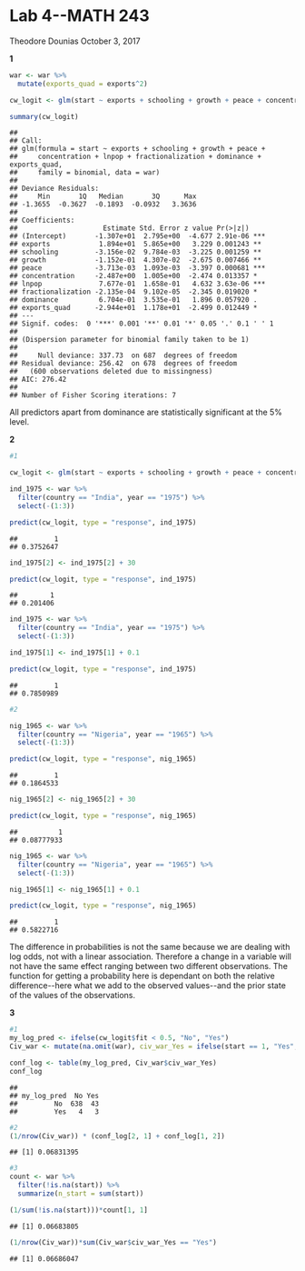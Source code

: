 Lab 4--MATH 243
================
Theodore Dounias
October 3, 2017

**1**

``` r
war <- war %>%
  mutate(exports_quad = exports^2)

cw_logit <- glm(start ~ exports + schooling + growth + peace + concentration + lnpop + fractionalization + dominance + exports_quad, family = binomial, data = war)

summary(cw_logit)
```

    ## 
    ## Call:
    ## glm(formula = start ~ exports + schooling + growth + peace + 
    ##     concentration + lnpop + fractionalization + dominance + exports_quad, 
    ##     family = binomial, data = war)
    ## 
    ## Deviance Residuals: 
    ##     Min       1Q   Median       3Q      Max  
    ## -1.3655  -0.3627  -0.1893  -0.0932   3.3636  
    ## 
    ## Coefficients:
    ##                     Estimate Std. Error z value Pr(>|z|)    
    ## (Intercept)       -1.307e+01  2.795e+00  -4.677 2.91e-06 ***
    ## exports            1.894e+01  5.865e+00   3.229 0.001243 ** 
    ## schooling         -3.156e-02  9.784e-03  -3.225 0.001259 ** 
    ## growth            -1.152e-01  4.307e-02  -2.675 0.007466 ** 
    ## peace             -3.713e-03  1.093e-03  -3.397 0.000681 ***
    ## concentration     -2.487e+00  1.005e+00  -2.474 0.013357 *  
    ## lnpop              7.677e-01  1.658e-01   4.632 3.63e-06 ***
    ## fractionalization -2.135e-04  9.102e-05  -2.345 0.019020 *  
    ## dominance          6.704e-01  3.535e-01   1.896 0.057920 .  
    ## exports_quad      -2.944e+01  1.178e+01  -2.499 0.012449 *  
    ## ---
    ## Signif. codes:  0 '***' 0.001 '**' 0.01 '*' 0.05 '.' 0.1 ' ' 1
    ## 
    ## (Dispersion parameter for binomial family taken to be 1)
    ## 
    ##     Null deviance: 337.73  on 687  degrees of freedom
    ## Residual deviance: 256.42  on 678  degrees of freedom
    ##   (600 observations deleted due to missingness)
    ## AIC: 276.42
    ## 
    ## Number of Fisher Scoring iterations: 7

All predictors apart from dominance are statistically significant at the 5% level.

**2**

``` r
#1

cw_logit <- glm(start ~ exports + schooling + growth + peace + concentration + lnpop + fractionalization + exports_quad, family = binomial, data = war)

ind_1975 <- war %>%
  filter(country == "India", year == "1975") %>%
  select(-(1:3))

predict(cw_logit, type = "response", ind_1975)
```

    ##         1 
    ## 0.3752647

``` r
ind_1975[2] <- ind_1975[2] + 30

predict(cw_logit, type = "response", ind_1975)
```

    ##        1 
    ## 0.201406

``` r
ind_1975 <- war %>%
  filter(country == "India", year == "1975") %>%
  select(-(1:3))

ind_1975[1] <- ind_1975[1] + 0.1

predict(cw_logit, type = "response", ind_1975)
```

    ##         1 
    ## 0.7850989

``` r
#2

nig_1965 <- war %>%
  filter(country == "Nigeria", year == "1965") %>%
  select(-(1:3))

predict(cw_logit, type = "response", nig_1965)
```

    ##         1 
    ## 0.1864533

``` r
nig_1965[2] <- nig_1965[2] + 30

predict(cw_logit, type = "response", nig_1965)
```

    ##          1 
    ## 0.08777933

``` r
nig_1965 <- war %>%
  filter(country == "Nigeria", year == "1965") %>%
  select(-(1:3))

nig_1965[1] <- nig_1965[1] + 0.1

predict(cw_logit, type = "response", nig_1965)
```

    ##         1 
    ## 0.5822716

The difference in probabilities is not the same because we are dealing with log odds, not with a linear association. Therefore a change in a variable will not have the same effect ranging between two different observations. The function for getting a probability here is dependant on both the relative difference--here what we add to the observed values--and the prior state of the values of the observations.

**3**

``` r
#1
my_log_pred <- ifelse(cw_logit$fit < 0.5, "No", "Yes")
Civ_war <- mutate(na.omit(war), civ_war_Yes = ifelse(start == 1, "Yes", "No"))

conf_log <- table(my_log_pred, Civ_war$civ_war_Yes)
conf_log
```

    ##            
    ## my_log_pred  No Yes
    ##         No  638  43
    ##         Yes   4   3

``` r
#2
(1/nrow(Civ_war)) * (conf_log[2, 1] + conf_log[1, 2])
```

    ## [1] 0.06831395

``` r
#3
count <- war %>%
  filter(!is.na(start)) %>%
  summarize(n_start = sum(start))

(1/sum(!is.na(start)))*count[1, 1]
```

    ## [1] 0.06683805

``` r
(1/nrow(Civ_war))*sum(Civ_war$civ_war_Yes == "Yes")
```

    ## [1] 0.06686047
